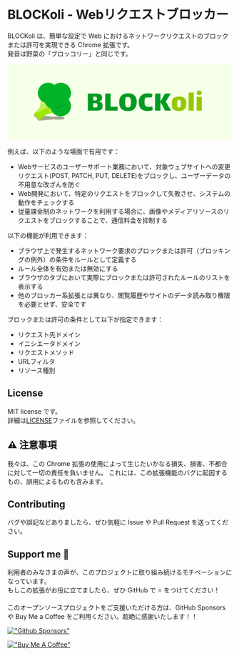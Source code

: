 # BLOCKoli - Webリクエストブロッカー

BLOCKoli は、簡単な設定で Web におけるネットワークリクエストのブロックまたは許可を実現できる Chrome 拡張です。  
発音は野菜の「ブロッコリー」と同じです。

![BLOCKoli](./images/brand.png)

例えば、以下のような場面で有用です：
* Webサービスのユーザーサポート業務において、対象ウェブサイトへの変更リクエスト(POST, PATCH, PUT, DELETE)をブロックし、ユーザーデータの不用意な改ざんを防ぐ
* Web開発において、特定のリクエストをブロックして失敗させ、システムの動作をチェックする
* 従量課金制のネットワークを利用する場合に、画像やメディアリソースのリクエストをブロックすることで、通信料金を抑制する

以下の機能が利用できます：
* ブラウザ上で発生するネットワーク要求のブロックまたは許可（ブロッキングの例外）の条件をルールとして定義する
* ルール全体を有効または無効にする
* ブラウザのタブにおいて実際にブロックまたは許可されたルールのリストを表示する
* 他のブロッカー系拡張とは異なり、閲覧履歴やサイトのデータ読み取り権限を必要とせず、安全です

ブロックまたは許可の条件として以下が指定できます：
* リクエスト先ドメイン
* イニシエータドメイン
* リクエストメソッド
* URLフィルタ
* リソース種別

## License

MIT license です。  
詳細は[LICENSE](./LICENSE)ファイルを参照してください。

## ⚠ 注意事項

我々は、この Chrome 拡張の使用によって生じたいかなる損失、損害、不都合に対して一切の責任を負いません。
これには、この拡張機能のバグに起因するもの、誤用によるものも含みます。

## Contributing

バグや誤記などありましたら、ぜひ気軽に Issue や Pull Request を送ってください。

## Support me 🌟

利用者のみなさまの声が、このプロジェクトに取り組み続けるモチベーションになっています。  
もしこの拡張がお役に立てましたら、ぜひ GitHub で ⭐ をつけてください！

このオープンソースプロジェクトをご支援いただける方は、GitHub Sponsors や Buy Me a Coffee
をご利用ください。超絶に感謝いたします！！

[!["Github Sponsors"](https://img.shields.io/badge/sponsor-30363D?style=for-the-badge&logo=GitHub-Sponsors&logoColor=#EA4AAA)](https://github.com/sponsors/dash14)

[!["Buy Me A Coffee"](https://www.buymeacoffee.com/assets/img/custom_images/orange_img.png)](https://www.buymeacoffee.com/dash14.ack)
